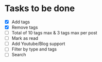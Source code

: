 # Tasks to be done

- [x] Add tags
- [x] Remove tags
- [ ] Total of 10 tags max & 3 tags max per post
- [ ] Mark as read
- [ ] Add Youtube/Blog support
- [ ] Filter by type and tags
- [ ] Search
